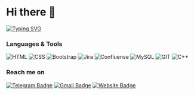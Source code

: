 # Hi there 👋 
[![Typing SVG](https://readme-typing-svg.herokuapp.com?font=Secular+One&size=30&duration=6000&pause=100000&width=500&lines=I'm+Nastasya%2C+QA+engineer)](https://git.io/typing-svg)



### Languages & Tools
 ![HTML](https://img.shields.io/badge/-html-30b898?style=for-the-badge&logo=html5) ![CSS](https://img.shields.io/badge/-CSS-3056b8?style=for-the-badge&logo=css3) ![Bootstrap](https://img.shields.io/badge/-bootstrap-ad99ba?style=for-the-badge&logo=bootstrap) ![Jira](https://img.shields.io/badge/-Jira-808080?style=for-the-badge&logo=jira) ![Confluense](https://img.shields.io/badge/-Confluense-e3e3e3?style=for-the-badge&logo=confluense) ![MySQL](https://img.shields.io/badge/-MySQL-e3e3e3?style=for-the-badge&logo=mysql) ![GIT](https://img.shields.io/badge/-GIT-30b898?style=for-the-badge&logo=git) ![C++](https://img.shields.io/badge/-C++-3056b8?style=for-the-badge&logo=C%2b%2b) 


### Reach me on
[![Telegram Badge](https://img.shields.io/badge/-Telegram-1ca0f1?style=for-the-badge&logo=telegram&logoColor=white&link=https://t.me/rnastasyaa)](https://t.me/rnastasyaa) [![Gmail Badge](https://img.shields.io/badge/-Gmail-c14438?style=for-the-badge&logo=Gmail&logoColor=white&link=mailto:nastasyar21@gmail.com)](mailto:nastasyar21@gmail.com)  [![Website Badge](https://img.shields.io/badge/-Website-090909?style=for-the-badge&logo=Website&logoColor=white&link=https://rnastasya.github.io/personal-website/)](https://rnastasya.github.io/personal-website/)


